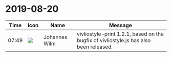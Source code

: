 # 2019-08-20

|Time|Icon|Name|Message|
|---|---|---|---|
|07:49|![](https://secure.gravatar.com/avatar/4bfb46cf7e0d60e07f9d685589e68267.jpg?s=72&d=https%3A%2F%2Fa.slack-edge.com%2Fdf10d%2Fimg%2Favatars%2Fava_0021-72.png)|Johannes Wilm|vivliostyle-print 1.2.1, based on the bugfix of vivliostyle.js has also been released.|
